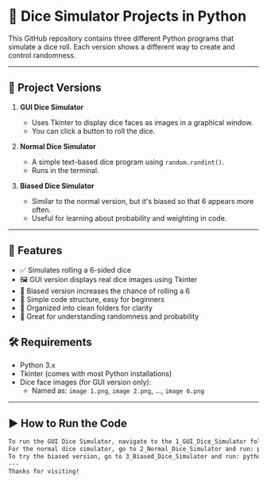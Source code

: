 # 🎲 Dice Simulator Projects in Python

This GitHub repository contains three different Python programs that simulate a dice roll. Each version shows a different way to create and control randomness.

---

## 📁 Project Versions

1. **GUI Dice Simulator**
   - Uses Tkinter to display dice faces as images in a graphical window.
   - You can click a button to roll the dice.
   
2. **Normal Dice Simulator**
   - A simple text-based dice program using `random.randint()`.
   - Runs in the terminal.

3. **Biased Dice Simulator**
   - Similar to the normal version, but it's biased so that 6 appears more often.
   - Useful for learning about probability and weighting in code.

---
## 🌟 Features

- ✅ Simulates rolling a 6-sided dice
- 🖼️ GUI version displays real dice images using Tkinter
- 🎯 Biased version increases the chance of rolling a 6
- 📜 Simple code structure, easy for beginners
- 📁 Organized into clean folders for clarity
- 🧪 Great for understanding randomness and probability

## 🛠️ Requirements

- Python 3.x
- Tkinter (comes with most Python installations)
- Dice face images (for GUI version only):
  - Named as: `image 1.png`, `image 2.png`, ..., `image 6.png`

---

## ▶️ How to Run the Code

```bash
To run the GUI Dice Simulator, navigate to the 1_GUI_Dice_Simulator folder and run: python gui_dice_simulator.py.  
For the normal dice simulator, go to 2_Normal_Dice_Simulator and run: python normal_dice.py.  
To try the biased version, go to 3_Biased_Dice_Simulator and run: python biased_dice.py.
---
Thanks for visiting! 
